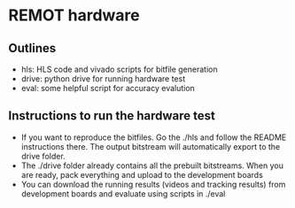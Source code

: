 # REMOT hardware
## Outlines
- hls: HLS code and vivado scripts for bitfile generation
- drive: python drive for running hardware test
- eval: some helpful script for accuracy evalution

## Instructions to run the hardware test
- If you want to reproduce the bitfiles. Go the ./hls and follow the README instructions there. The output bitstream will automatically export to the drive folder.
- The ./drive folder already contains all the prebuilt bitstreams. When you are ready, pack everything and upload to the development boards
- You can download the running results (videos and tracking results) from development boards and evaluate using scripts in ./eval 
